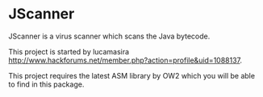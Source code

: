 # JScanner

JScanner is a virus scanner which scans the Java bytecode.

This project is started by lucamasira http://www.hackforums.net/member.php?action=profile&uid=1088137.

This project requires the latest ASM library by OW2 which you will be able to find in this package.